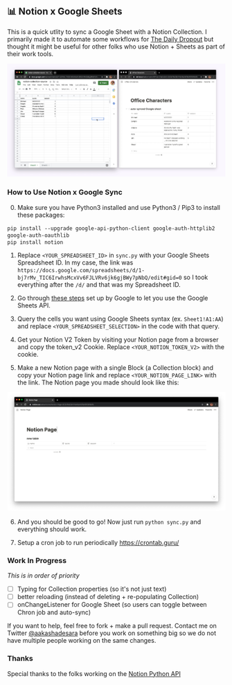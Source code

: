 ## 📊 Notion x Google Sheets
This is a quick utlity to sync a Google Sheet with a Notion Collection. I primarily made it to automate some workflows for [The Daily Dropout](http://dailydropout.fyi/) but thought it might be useful for other folks who use Notion + Sheets as part of their work tools.

![Demo Notion Google Sheets Sync](/demo.png)

### How to Use Notion x Google Sync
0. Make sure you have Python3 installed and use Python3 / Pip3 to install these packages:
```
pip install --upgrade google-api-python-client google-auth-httplib2 google-auth-oauthlib      
pip install notion   
```

1. Replace `<YOUR_SPREADSHEET_ID>` in `sync.py` with your Google Sheets Spreadsheet ID. In my case, the link was `https://docs.google.com/spreadsheets/d/1-bj7rMv_TIC6IrwhsMcxVv6FJLVRv6jk6gjBWy7pNbQ/edit#gid=0` so I took everything after the `/d/` and that was my Spreadsheet ID.

2. Go through [these steps](https://developers.google.com/sheets/api/quickstart/python) set up by Google to let you use the Google Sheets API.

3. Query the cells you want using Google Sheets syntax (ex. `Sheet1!A1:AA`) and replace `<YOUR_SPREADSHEET_SELECTION>` in the code with that query.

4. Get your Notion V2 Token by visiting your Notion page from a browser and copy the token_v2 Cookie. Replace `<YOUR_NOTION_TOKEN_V2>` with the cookie.

5. Make a new Notion page with a single Block (a Collection block) and copy your Notion page link and replace `<YOUR_NOTION_PAGE_LINK>` with the link. The Notion page you made should look like this:

![Empty Page](/empty_page.png)


6. And you should be good to go! Now just run `python sync.py` and everything should work.

7. Setup a cron job to run periodically https://crontab.guru/

### Work In Progress
_This is in order of priority_
- [ ] Typing for Collection properties (so it's not just text)
- [ ] better reloading (instead of deleting + re-populating Collection)
- [ ] onChangeListener for Google Sheet (so users can toggle between Chron job and auto-sync)

If you want to help, feel free to fork + make a pull request. Contact me on Twitter [@aakashadesara](https://twitter.com/aakashadesara) before you work on something big so we do not have multiple people working on the same changes.

### Thanks
Special thanks to the folks working on the [Notion Python API](https://github.com/jamalex/notion-py)
